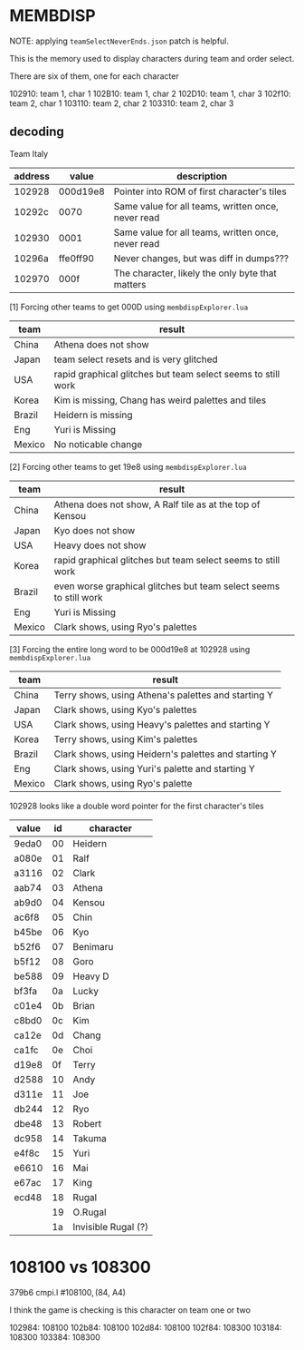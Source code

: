 # MEMBDISP

NOTE: applying `teamSelectNeverEnds.json` patch is helpful.

This is the memory used to display characters during team and order select.

There are six of them, one for each character

102910: team 1, char 1
102B10: team 1, char 2
102D10: team 1, char 3
102f10: team 2, char 1
103110: team 2, char 2
103310: team 2, char 3

## decoding

Team Italy

| address | value    | description                                        |
| ------- | -------- | -------------------------------------------------- |
| 102928  | 000d19e8 | Pointer into ROM of first character's tiles        |
| 10292c  | 0070     | Same value for all teams, written once, never read |
| 102930  | 0001     | Same value for all teams, written once, never read |
| 10296a  | ffe0ff90 | Never changes, but was diff in dumps???            |
| 102970  | 000f     | The character, likely the only byte that matters   |

[1] Forcing other teams to get 000D using `membdispExplorer.lua`

| team   | result                                                       |
| ------ | ------------------------------------------------------------ |
| China  | Athena does not show                                         |
| Japan  | team select resets and is very glitched                      |
| USA    | rapid graphical glitches but team select seems to still work |
| Korea  | Kim is missing, Chang has weird palettes and tiles           |
| Brazil | Heidern is missing                                           |
| Eng    | Yuri is Missing                                              |
| Mexico | No noticable change                                          |

[2] Forcing other teams to get 19e8 using `membdispExplorer.lua`

| team   | result                                                            |
| ------ | ----------------------------------------------------------------- |
| China  | Athena does not show, A Ralf tile as at the top of Kensou         |
| Japan  | Kyo does not show                                                 |
| USA    | Heavy does not show                                               |
| Korea  | rapid graphical glitches but team select seems to still work      |
| Brazil | even worse graphical glitches but team select seems to still work |
| Eng    | Yuri is Missing                                                   |
| Mexico | Clark shows, using Ryo's palettes                                 |

[3] Forcing the entire long word to be 000d19e8 at 102928 using `membdispExplorer.lua`

| team   | result                                               |
| ------ | ---------------------------------------------------- |
| China  | Terry shows, using Athena's palettes and starting Y  |
| Japan  | Clark shows, using Kyo's palettes                    |
| USA    | Clark shows, using Heavy's palettes and starting Y   |
| Korea  | Terry shows, using Kim's palettes                    |
| Brazil | Clark shows, using Heidern's palettes and starting Y |
| Eng    | Clark shows, using Yuri's palette and starting Y     |
| Mexico | Clark shows, using Ryo's palette                     |

102928 looks like a double word pointer for the first character's tiles

| value | id  | character           |
| ----- | --- | ------------------- |
| 9eda0 | 00  | Heidern             |
| a080e | 01  | Ralf                |
| a3116 | 02  | Clark               |
| aab74 | 03  | Athena              |
| ab9d0 | 04  | Kensou              |
| ac6f8 | 05  | Chin                |
| b45be | 06  | Kyo                 |
| b52f6 | 07  | Benimaru            |
| b5f12 | 08  | Goro                |
| be588 | 09  | Heavy D             |
| bf3fa | 0a  | Lucky               |
| c01e4 | 0b  | Brian               |
| c8bd0 | 0c  | Kim                 |
| ca12e | 0d  | Chang               |
| ca1fc | 0e  | Choi                |
| d19e8 | 0f  | Terry               |
| d2588 | 10  | Andy                |
| d311e | 11  | Joe                 |
| db244 | 12  | Ryo                 |
| dbe48 | 13  | Robert              |
| dc958 | 14  | Takuma              |
| e4f8c | 15  | Yuri                |
| e6610 | 16  | Mai                 |
| e67ac | 17  | King                |
| ecd48 | 18  | Rugal               |
|       | 19  | O.Rugal             |
|       | 1a  | Invisible Rugal (?) |

# 108100 vs 108300

379b6 cmpi.l #$108100, ($84, A4)

I think the game is checking is this character on team one or two

102984: 108100
102b84: 108100
102d84: 108100
102f84: 108300
103184: 108300
103384: 108300
